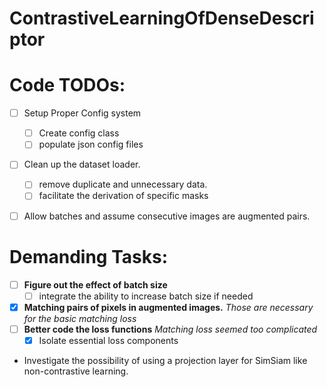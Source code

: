 # ContrastiveLearningOfDenseDescriptor


# Code TODOs:
 - [ ] Setup Proper Config system
    - [ ] Create config class
    - [ ] populate json config files
 - [ ] Clean up the dataset loader.
    - [ ] remove duplicate and unnecessary data.
    - [ ] facilitate the derivation of specific masks
 - [ ] Allow batches and assume consecutive images are augmented pairs.






# Demanding Tasks: 
- [ ] **Figure out the effect of batch size** 
    - [ ] integrate the ability to increase batch size if needed
- [x] **Matching pairs of pixels in augmented images.** _Those are necessary for the basic matching loss_
- [ ] **Better code the loss functions** _Matching loss seemed too complicated_
    - [x] Isolate essential loss components
- Investigate the possibility of using a projection layer for SimSiam like non-contrastive learning.
